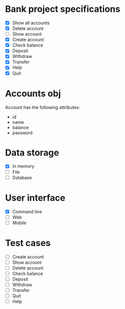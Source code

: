 # Bank project specifications
- [x] Show all accounts
- [x] Delete account
- [ ] Show account
- [x] Create account
- [x] Check balance
- [x] Deposit
- [x] Withdraw
- [x] Transfer
- [x] Help
- [x] Quit

# Accounts obj
Account has the following attributes:
- id
- name
- balance
- password

# Data storage
- [x] In memory
- [ ] File
- [ ] Database

# User interface
- [x] Command line
- [ ] Web
- [ ] Mobile

# Test cases
- [ ] Create account
- [ ] Show account
- [ ] Delete account
- [ ] Check balance
- [ ] Deposit
- [ ] Withdraw
- [ ] Transfer
- [ ] Quit
- [ ] Help
